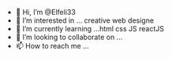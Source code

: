 - 👋 Hi, I’m @Elfeli33
- 👀 I’m interested in ... creative web designe
- 🌱 I’m currently learning ...html css JS reactJS
- 💞️ I’m looking to collaborate on ...
- 📫 How to reach me ...

<!---
Elfeli33/Elfeli33 is a ✨ special ✨ repository because its `README.md` (this file) appears on your GitHub profile.
You can click the Preview link to take a look at your changes.
--->
